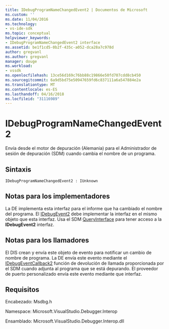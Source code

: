 ```yaml
---
title: IDebugProgramNameChangedEvent2 | Documentos de Microsoft
ms.custom: ''
ms.date: 11/04/2016
ms.technology:
- vs-ide-sdk
ms.topic: conceptual
helpviewer_keywords:
- IDebugProgramNameChangedEvent2 interface
ms.assetid: be1f1cd5-0b2f-435c-a052-dca28a7c978d
author: gregvanl
ms.author: gregvanl
manager: douge
ms.workload:
- vssdk
ms.openlocfilehash: 13ce56d169c76bb88c19866e50fd707cdd8cb450
ms.sourcegitcommit: 6a9d5bd75e50947659fd6c837111a6a547884e2a
ms.translationtype: MT
ms.contentlocale: es-ES
ms.lasthandoff: 04/16/2018
ms.locfileid: "31116989"
---
```

# <a name="idebugprogramnamechangedevent2"></a>IDebugProgramNameChangedEvent2
Envía desde el motor de depuración (Alemania) para el Administrador de sesión de depuración (SDM) cuando cambia el nombre de un programa.  
  
## <a name="syntax"></a>Sintaxis  
  
```  
IDebugProgramNameChangedEvent2 : IUnknown  
```  
  
## <a name="notes-for-implementers"></a>Notas para los implementadores  
 La DE implementa esta interfaz para el informe que ha cambiado el nombre del programa. El [IDebugEvent2](../../../extensibility/debugger/reference/idebugevent2.md) debe implementar la interfaz en el mismo objeto que esta interfaz. Usa el SDM [QueryInterface](/cpp/atl/queryinterface) para tener acceso a la **IDebugEvent2** interfaz.  
  
## <a name="notes-for-callers"></a>Notas para los llamadores  
 El DIS crean y envía este objeto de evento para notificar un cambio de nombre de programa. La DE envía este evento mediante el [IDebugEventCallback2](../../../extensibility/debugger/reference/idebugeventcallback2.md) función de devolución de llamada proporcionada por el SDM cuando adjunta al programa que se está depurando. El proveedor de puerto personalizado envía este evento mediante que interfaz.  
  
## <a name="requirements"></a>Requisitos  
 Encabezado: Msdbg.h  
  
 Namespace: Microsoft.VisualStudio.Debugger.Interop  
  
 Ensamblado: Microsoft.VisualStudio.Debugger.Interop.dll